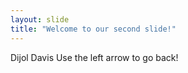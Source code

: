 ```yaml
---
layout: slide
title: "Welcome to our second slide!"
---
```

Dijol Davis 
Use the left arrow to go back!
